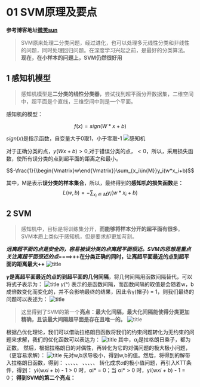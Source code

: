 # 01 SVM原理及要点
**参考博客地址[微笑sun](https://www.cnblogs.com/jiangxinyang/p/9217424.html)**
>SVM原来处理二分类问题，经过进化，也可以处理多元线性分类和非线性的问题，同时处理回归问题。在深度学习兴起之前，是最好的分类算法。
**现在，在小样本的问题上，SVM仍然很好用**

## 1 感知机模型
>感知机模型是**二分类的线性分类器**，尝试找到超平面分开数据集，二维空间中，超平面是个直线，三维空间中则是一个平面。

感知机的模型：

$$f(x) = sign(W*x+b)$$

$sign(x)$是指示函数，自变量大于0取1，小于零取-1
![感知机](https://i.loli.net/2019/03/28/5c9c4c841e95f.png)

对于正确分类的点，$y(Wx+b) > 0$,对于错误分类的点，$<0$，所以，采用损失函数，使所有误分类的点到超平面的距离之和最小。

$$-\frac{1}{\begin{Vmatrix}w\end{Vmatrix}}\sum_{x_i\in{M}}y_i(w*x_i+b)$$

其中，M是表示**误分类的样本集合**，所以，最终得到的**感知机的损失函数**是：
$$L(w,b)=-\sum_{x_i\in{M}}y_i(w*x_i+b)$$

## 2 SVM
>感知机中，目标是将训练集分开，**而能够将样本分开的超平面有很多**。SVM本质上类似于感知机，但是要求却更加苛刻。

***远离超平面的点是安全的，容易被误分类的点离超平面很近。SVM的思想是重点关注离超平面很近的点***====>**++在分类正确的同时，让离超平面最近的点到超平面的距离最大++**
![title](https://i.loli.net/2019/03/28/5c9c52138cf6e.png)

**$\gamma$是离超平面最近的点的到超平面的几何间隔**，将几何间隔用函数间隔替代，可以将式子表示为：
![title](https://i.loli.net/2019/03/28/5c9c52a1c4577.png)
$\gamma$(^) 表示的是函数间隔，而函数间隔的取值是会随着w，b 成倍数变化而变化的，并不会影响最终的结果，因此令γ(帽子) = 1，则我们最终的问题可以表述为：
![title](https://i.loli.net/2019/03/28/5c9c5385cf832.png)
>这里得到了SVM的第一个**亮点：最大化间隔，最大化间隔能使得分类更加精确，且该最大间隔超平面是存在且唯一的。**
![title](https://i.loli.net/2019/03/28/5c9c53ff0a812.png)

根据凸优化理论，我们可以借助拉格朗日函数将我们的约束问题转化为无约束的问题来求解，我们的优化函数可以表达为：
![title](https://i.loli.net/2019/03/28/5c9c549d2d586.png)
其中，$\alpha_i$是拉格朗日乘子，都为正数。
然后，根据拉格朗日的对偶性，再转化为它的对偶问题的极大极小问题，（更容易求解）：
![title](https://i.loli.net/2019/03/28/5c9c5602d36ba.png)
先对w,b求导极小，得到w,b的值。然后，将得到的解带入拉格朗日函数，得到：
、、、、、
、、、、、
转化成求$\alpha$的极小值问题，再引入KTT条件，得到：
yi(w*xi + b*) - 1 > 0 时，αi* = 0；当 αi* > 0 时，yi(w*xi + b*) - 1 = 0；
**得到SVM的第二个亮点：**















